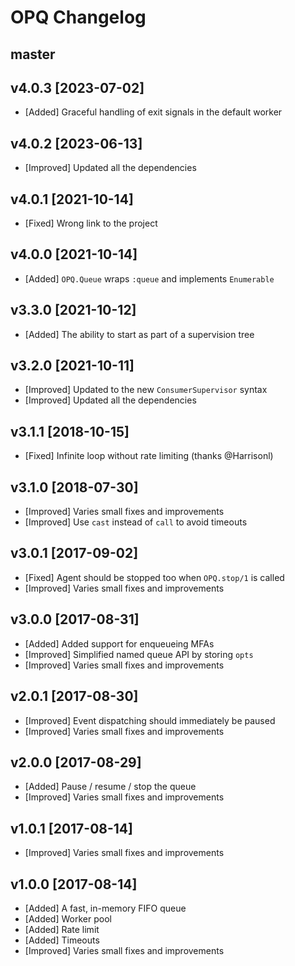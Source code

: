 # OPQ Changelog

## master

## v4.0.3 [2023-07-02]

- [Added] Graceful handling of exit signals in the default worker

## v4.0.2 [2023-06-13]

- [Improved] Updated all the dependencies

## v4.0.1 [2021-10-14]

- [Fixed] Wrong link to the project

## v4.0.0 [2021-10-14]

- [Added] `OPQ.Queue` wraps `:queue` and implements `Enumerable`

## v3.3.0 [2021-10-12]

- [Added] The ability to start as part of a supervision tree

## v3.2.0 [2021-10-11]

- [Improved] Updated to the new `ConsumerSupervisor` syntax
- [Improved] Updated all the dependencies

## v3.1.1 [2018-10-15]

- [Fixed] Infinite loop without rate limiting (thanks @Harrisonl)

## v3.1.0 [2018-07-30]

- [Improved] Varies small fixes and improvements
- [Improved] Use `cast` instead of `call` to avoid timeouts

## v3.0.1 [2017-09-02]

- [Fixed] Agent should be stopped too when `OPQ.stop/1` is called
- [Improved] Varies small fixes and improvements

## v3.0.0 [2017-08-31]

- [Added] Added support for enqueueing MFAs
- [Improved] Simplified named queue API by storing `opts`
- [Improved] Varies small fixes and improvements

## v2.0.1 [2017-08-30]

- [Improved] Event dispatching should immediately be paused
- [Improved] Varies small fixes and improvements

## v2.0.0 [2017-08-29]

- [Added] Pause / resume / stop the queue
- [Improved] Varies small fixes and improvements

## v1.0.1 [2017-08-14]

- [Improved] Varies small fixes and improvements

## v1.0.0 [2017-08-14]

- [Added] A fast, in-memory FIFO queue
- [Added] Worker pool
- [Added] Rate limit
- [Added] Timeouts
- [Improved] Varies small fixes and improvements
